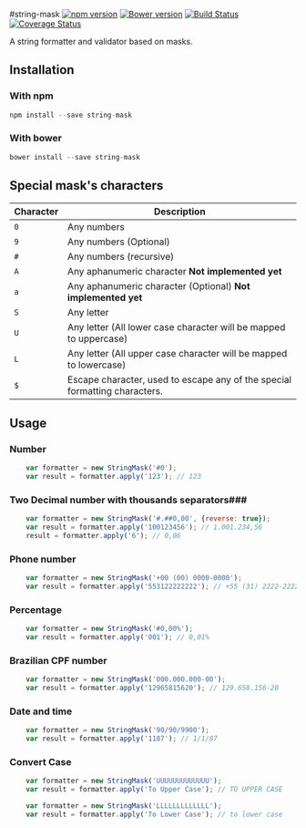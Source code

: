 #string-mask
[![npm version](https://badge.fury.io/js/string-mask.svg)](http://badge.fury.io/js/string-mask)
[![Bower version](https://badge.fury.io/bo/string-mask.svg)](http://badge.fury.io/bo/string-mask)
[![Build Status](https://travis-ci.org/the-darc/string-mask.svg?branch=master)](https://travis-ci.org/the-darc/string-mask)
[![Coverage Status](https://coveralls.io/repos/the-darc/string-mask/badge.svg)](https://coveralls.io/r/the-darc/string-mask)

A string formatter and validator based on masks.

## Installation ##

### With npm

```javascript
npm install --save string-mask
```

### With bower

```javascript
bower install --save string-mask
```

## Special mask's characters ##

Character | Description
--- | ---
`0` | Any numbers
`9` | Any numbers (Optional)
`#` | Any numbers (recursive)
`A` | Any aphanumeric character __Not implemented yet__
`a` | Any aphanumeric character (Optional) __Not implemented yet__
`S` | Any letter
`U` | Any letter (All lower case character will be mapped to uppercase)
`L` | Any letter (All upper case character will be mapped to lowercase)
`$` | Escape character, used to escape any of the special formatting characters.

## Usage ##

### Number ###

```javascript
	var formatter = new StringMask('#0');
	var result = formatter.apply('123'); // 123
```

### Two Decimal number with thousands separators###

```javascript
	var formatter = new StringMask('#.##0,00', {reverse: true});
	var result = formatter.apply('100123456'); // 1.001.234,56
	result = formatter.apply('6'); // 0,06
```

### Phone number ###

```javascript
	var formatter = new StringMask('+00 (00) 0000-0000');
	var result = formatter.apply('553122222222'); // +55 (31) 2222-2222
```

### Percentage ###

```javascript
	var formatter = new StringMask('#0,00%');
	var result = formatter.apply('001'); // 0,01%
```

### Brazilian CPF number ###

```javascript
	var formatter = new StringMask('000.000.000-00');
	var result = formatter.apply('12965815620'); // 129.658.156-20
```

### Date and time ###

```javascript
	var formatter = new StringMask('90/90/9900');
	var result = formatter.apply('1187'); // 1/1/87
```

### Convert Case ###

```javascript
	var formatter = new StringMask('UUUUUUUUUUUUU');
	var result = formatter.apply('To Upper Case'); // TO UPPER CASE
```

```javascript
	var formatter = new StringMask('LLLLLLLLLLLLL');
	var result = formatter.apply('To Lower Case'); // to lower case
```
